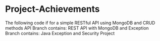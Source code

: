 # Project-Achievements
The following code if for a simple RESTful API using MongoDB and CRUD methods
API Branch contains: REST API with MongoDB and Exception Branch contains: Java Exception and Security Project
